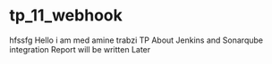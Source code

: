 # tp_11_webhook
hfssfg 
Hello i am med amine trabzi 
TP About Jenkins and Sonarqube integration 
Report will be written Later 


